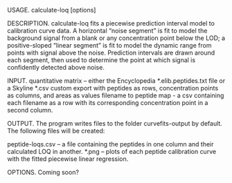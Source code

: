 USAGE.
calculate-loq [options] <quantitative matrix>


DESCRIPTION.
calculate-loq fits a piecewise prediction interval model to calibration curve data. A horizontal “noise segment” is fit to model the background signal from a blank or any concentration point below the LOD; a positive-sloped “linear segment” is fit to model the dynamic range from points with signal above the noise. Prediction intervals are drawn around each segment, then used to determine the point at which signal is confidently detected above noise.


INPUT.
quantitative matrix – either the Encyclopedia \*.elib.peptides.txt file or a Skyline \*.csv custom export with peptides as rows, concentration points as columns, and areas as values
filename to peptide map - a csv containing each filename as a row with its corresponding concentration point in a second column.


OUTPUT.
The program writes files to the folder curvefits-output by default. The following files will be created:

peptide-loqs.csv – a file containing the peptides in one column and their calculated LOQ in another. 
\*.png – plots of each peptide calibration curve with the fitted piecewise linear regression.

OPTIONS.
Coming soon?

